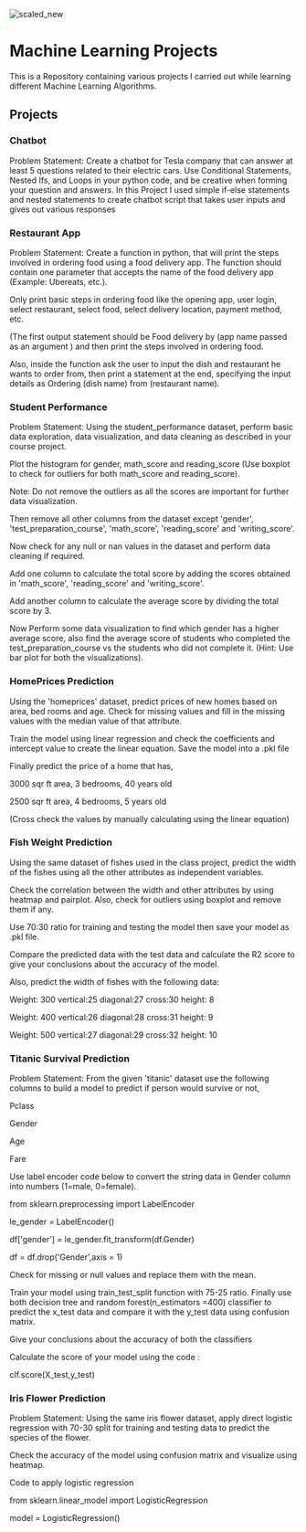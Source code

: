 
![scaled_new](https://user-images.githubusercontent.com/101701760/169406954-29bac22a-10c1-488c-b726-75377df73709.jpg)

# Machine Learning Projects
This is a Repository containing various projects I carried out while learning different Machine Learning Algorithms.

## Projects
### Chatbot
Problem Statement: Create a chatbot for Tesla company that can answer at least 5 questions related to their electric cars. Use Conditional Statements, Nested Ifs, and Loops in your python code, and be creative when forming your question and answers.
In this Project I used simple if-else statements and nested statements to create chatbot script that takes user inputs and gives out various responses

### Restaurant App
Problem Statement: Create a function in python, that will print the steps involved in ordering food using a food delivery app. The function should contain one parameter that accepts the name of the food delivery app (Example: Ubereats, etc.).

Only print basic steps in ordering food like the opening app, user login, select restaurant, select food, select delivery location, payment method, etc.

(The first output statement should be Food delivery by (app name passed as an argument ) and then print the steps involved in ordering food.

Also, inside the function ask the user to input the dish and restaurant he wants to order from, then print a statement at the end, specifying the input details as Ordering (dish name) from (restaurant name).

### Student Performance
Problem Statement: Using the student_performance dataset, perform basic data exploration, data visualization, and data cleaning as described in your course project.

Plot the histogram for gender, math_score and reading_score (Use boxplot to check for outliers for both math_score and reading_score).

Note: Do not remove the outliers as all the scores are important for further data visualization.

Then remove all other columns from the dataset except 'gender', 'test_preparation_course', 'math_score', 'reading_score' and 'writing_score'.

Now check for any null or nan values in the dataset and perform data cleaning if required.

Add one column to calculate the total score by adding the scores obtained in 'math_score', 'reading_score' and 'writing_score'.

Add another column to calculate the average score by dividing the total score by 3.

Now Perform some data visualization to find which gender has a higher average score, also find the average score of students who completed the test_preparation_course vs the students who did not complete it. (Hint: Use bar plot for both the visualizations).

### HomePrices Prediction
Using the 'homeprices' dataset, predict prices of new homes based on area, bed rooms and age. Check for missing values and fill in the missing values with the median value of that attribute.

Train the model using linear regression and check the coefficients and intercept value to create the linear equation. Save the model into a .pkl file

Finally predict the price of a home that has,

3000 sqr ft area, 3 bedrooms, 40 years old

2500 sqr ft area, 4 bedrooms, 5 years old

(Cross check the values by manually calculating using the linear equation)

### Fish Weight Prediction
Using the same dataset of fishes used in the class project, predict the width of the fishes using all the other attributes as independent variables.

Check the correlation between the width and other attributes by using heatmap and pairplot. Also, check for outliers using boxplot and remove them if any.

Use 70:30 ratio for training and testing the model then save your model as .pkl file.

Compare the predicted data with the test data and calculate the R2 score to give your conclusions about the accuracy of the model.

Also, predict the width of fishes with the following data:

Weight: 300 vertical:25 diagonal:27 cross:30 height: 8

Weight: 400 vertical:26 diagonal:28 cross:31 height: 9

Weight: 500 vertical:27 diagonal:29 cross:32 height: 10

### Titanic Survival Prediction
Problem Statement: From the given 'titanic' dataset use the following columns to build a model to predict if person would survive or not,

Pclass

Gender

Age

Fare

Use label encoder code below to convert the string data in Gender column into numbers (1=male, 0=female).

from sklearn.preprocessing import LabelEncoder

le_gender = LabelEncoder()

df['gender'] = le_gender.fit_transform(df.Gender)

df = df.drop('Gender',axis = 1)

Check for missing or null values and replace them with the mean.

Train your model using train_test_split function with 75-25 ratio. Finally use both decision tree and random forest(n_estimators =400) classifier to predict the x_test data and compare it with the y_test data using confusion matrix.

Give your conclusions about the accuracy of both the classifiers

Calculate the score of your model using the code :

clf.score(X_test,y_test)

### Iris Flower Prediction
Problem Statement: Using the same iris flower dataset, apply direct logistic regression with 70-30 split for training and testing data to predict the species of the flower.

Check the accuracy of the model using confusion matrix and visualize using heatmap.

Code to apply logistic regression

from sklearn.linear_model import LogisticRegression

model = LogisticRegression()

